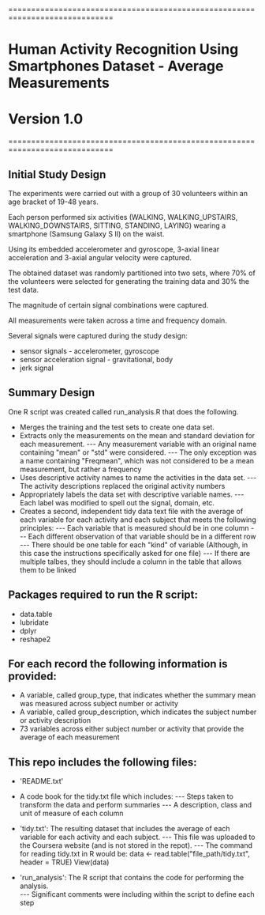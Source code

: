 =============================================================================
# Human Activity Recognition Using Smartphones Dataset - Average Measurements
# Version 1.0
=============================================================================

## Initial Study Design
The experiments were carried out with a group of 30 volunteers within an age bracket of 19-48 years.  

 
Each person performed six activities (WALKING, WALKING_UPSTAIRS, WALKING_DOWNSTAIRS, SITTING, STANDING, LAYING) wearing a smartphone (Samsung Galaxy S II) on the waist.  

  
Using its embedded accelerometer and gyroscope, 3-axial linear acceleration and 3-axial angular velocity were captured.  

  
The obtained dataset was randomly partitioned into two sets, where 70% of the volunteers were selected for generating the training data and 30% the test data.  


The magnitude of certain signal combinations were captured. 


All measurements were taken across a time and frequency domain.  


Several signals were captured during the study design:
* sensor signals - accelerometer, gyroscope
* sensor acceleration signal - gravitational, body
* jerk signal  
  
## Summary Design
One R script was created called run_analysis.R that does the following.
* Merges the training and the test sets to create one data set.
* Extracts only the measurements on the mean and standard deviation for each measurement.
--- Any measurement variable with an original name containing "mean" or "std" were considered.
--- The only exception was a name containing "Freqmean", which was not considered to be a mean measurement, but rather a frequency
* Uses descriptive activity names to name the activities in the data set.
--- The activity descriptions replaced the original activity numbers
* Appropriately labels the data set with descriptive variable names.
--- Each label was modified to spell out the signal, domain, etc.  
* Creates a second, independent tidy data text file with the average of each variable for each activity and each subject that meets the following principles:
--- Each variable that is measured should be in one column
--- Each different observation of that variable should be in a different row
--- There should be one table for each "kind" of variable (Although, in this case the instructions specifically asked for one file)
--- If there are multiple talbes, they should include a column in the table that allows them to be linked

## Packages required to run the R script:
* data.table
* lubridate
* dplyr
* reshape2

## For each record the following information is provided:

* A variable, called group_type, that indicates whether the summary mean was measured across subject number or activity
* A variable, called group_description, which indicates the subject number or activity description
* 73 variables across either subject number or activity that provide the average of each measurement

## This repo includes the following files:

* 'README.txt'

* A code book for the tidy.txt file which includes:
--- Steps taken to transform the data and perform summaries
--- A description, class and unit of measure of each column

* 'tidy.txt': The resulting dataset that includes the average of each variable for each activity and each subject.
--- This file was uploaded to the Coursera website (and is not stored in the repot).
--- The command for reading tidy.txt in R would be:
	data <- read.table("file_path/tidy.txt", header = TRUE)
    	View(data)

* 'run_analysis': The R script that contains the code for performing the analysis.  
--- Significant comments were including within the script to define each step



